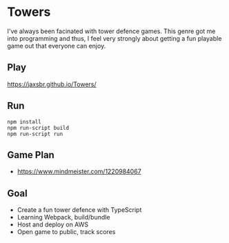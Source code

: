 # Towers
I've always been facinated with tower defence games. This genre got me into programming and thus, I feel very strongly about getting a fun playable game out that everyone can enjoy.


## Play
https://jaxsbr.github.io/Towers/


## Run
```
npm install
npm run-script build
npm run-script run
```


## Game Plan
- https://www.mindmeister.com/1220984067


## Goal
- Create a fun tower defence with TypeScript
- Learning Webpack, build/bundle
- Host and deploy on AWS
- Open game to public, track scores
